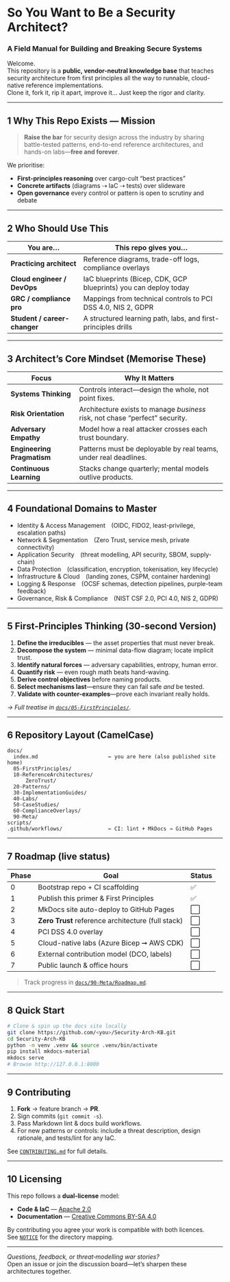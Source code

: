 # So You Want to Be a Security Architect?  
### A Field Manual for Building and Breaking Secure Systems

Welcome.  
This repository is a **public, vendor-neutral knowledge base** that teaches security architecture from first principles all the way to runnable, cloud-native reference implementations.  
Clone it, fork it, rip it apart, improve it... Just keep the rigor and clarity.

---

## 1  Why This Repo Exists — Mission

> **Raise the bar** for security design across the industry by sharing battle-tested patterns, end-to-end reference architectures, and hands-on labs—**free and forever**.

We prioritise:

* **First-principles reasoning** over cargo-cult “best practices”  
* **Concrete artifacts** (diagrams ⇢ IaC ⇢ tests) over slideware  
* **Open governance** every control or pattern is open to scrutiny and debate

---

## 2  Who Should Use This

| You are… | This repo gives you… |
|----------|----------------------|
| **Practicing architect** | Reference diagrams, trade-off logs, compliance overlays |
| **Cloud engineer / DevOps** | IaC blueprints (Bicep, CDK, GCP blueprints) you can deploy today |
| **GRC / compliance pro** | Mappings from technical controls to PCI DSS 4.0, NIS 2, GDPR |
| **Student / career-changer** | A structured learning path, labs, and first-principles drills |

---

## 3  Architect’s Core Mindset (Memorise These)

| Focus | Why It Matters |
|-------|----------------|
| **Systems Thinking** | Controls interact—design the whole, not point fixes. |
| **Risk Orientation** | Architecture exists to manage *business* risk, not chase “perfect” security. |
| **Adversary Empathy** | Model how a real attacker crosses each trust boundary. |
| **Engineering Pragmatism** | Patterns must be deployable by real teams, under real deadlines. |
| **Continuous Learning** | Stacks change quarterly; mental models outlive products. |

---

## 4  Foundational Domains to Master

* Identity & Access Management (OIDC, FIDO2, least-privilege, escalation paths)  
* Network & Segmentation (Zero Trust, service mesh, private connectivity)  
* Application Security (threat modelling, API security, SBOM, supply-chain)  
* Data Protection (classification, encryption, tokenisation, key lifecycle)  
* Infrastructure & Cloud (landing zones, CSPM, container hardening)  
* Logging & Response (OCSF schemas, detection pipelines, purple-team feedback)  
* Governance, Risk & Compliance (NIST CSF 2.0, PCI 4.0, NIS 2, GDPR)

---

## 5  First-Principles Thinking (30-second Version)

1. **Define the irreducibles** — the asset properties that must never break.  
2. **Decompose the system** — minimal data-flow diagram; locate implicit trust.  
3. **Identify natural forces** — adversary capabilities, entropy, human error.  
4. **Quantify risk** — even rough math beats hand-waving.  
5. **Derive control objectives** before naming products.  
6. **Select mechanisms last**—ensure they can fail safe *and* be tested.  
7. **Validate with counter-examples**—prove each invariant really holds.

*→ Full treatise in [`docs/05-FirstPrinciples/`](docs/05-FirstPrinciples/First-Principles-Thinking.md).*

---

## 6  Repository Layout (CamelCase)

```text
docs/
  index.md                       ← you are here (also published site home)
  05-FirstPrinciples/
  10-ReferenceArchitectures/
      ZeroTrust/
  20-Patterns/
  30-ImplementationGuides/
  40-Labs/
  50-CaseStudies/
  60-ComplianceOverlays/
  90-Meta/
scripts/
.github/workflows/               ← CI: lint + MkDocs → GitHub Pages
```

---

## 7  Roadmap (live status)

| Phase | Goal | Status |
|-------|------|--------|
| 0 | Bootstrap repo + CI scaffolding | ✅ |
| 1 | Publish this primer & First Principles | ✅ |
| 2 | MkDocs site auto-deploy to GitHub Pages | ⬜ |
| 3 | **Zero Trust** reference architecture (full stack) | ⬜ |
| 4 | PCI DSS 4.0 overlay | ⬜ |
| 5 | Cloud-native labs (Azure Bicep ➞ AWS CDK) | ⬜ |
| 6 | External contribution model (DCO, labels) | ⬜ |
| 7 | Public launch & office hours | ⬜ |

> Track progress in [`docs/90-Meta/Roadmap.md`](docs/90-Meta/Roadmap.md).

---

## 8  Quick Start

```bash
# Clone & spin up the docs site locally
git clone https://github.com/<you>/Security-Arch-KB.git
cd Security-Arch-KB
python -m venv .venv && source .venv/bin/activate
pip install mkdocs-material
mkdocs serve
# Browse http://127.0.0.1:8000
```

---

## 9  Contributing

1. **Fork** → feature branch → **PR**.  
2. Sign commits (`git commit -s`).  
3. Pass Markdown lint & docs build workflows.  
4. For new patterns or controls: include a threat description, design rationale, and tests/lint for any IaC.

See [`CONTRIBUTING.md`](CONTRIBUTING.md) for full details.

---

## 10  Licensing

This repo follows a **dual-license** model:

* **Code & IaC** — [Apache 2.0](LICENSE-APACHE)  
* **Documentation** — [Creative Commons BY-SA 4.0](LICENSE-CC-BY-SA)

By contributing you agree your work is compatible with both licences.  
See [`NOTICE`](NOTICE) for the directory mapping.

---

*Questions, feedback, or threat‑modelling war stories?*  
Open an issue or join the discussion board—let’s sharpen these architectures together.
